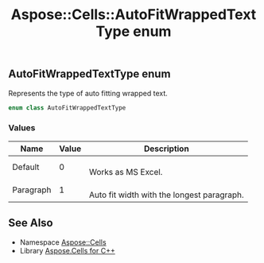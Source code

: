 ﻿---
title: Aspose::Cells::AutoFitWrappedTextType enum
linktitle: AutoFitWrappedTextType
second_title: Aspose.Cells for C++ API Reference
description: 'Aspose::Cells::AutoFitWrappedTextType enum. Represents the type of auto fitting wrapped text in C++.'
type: docs
weight: 17600
url: /cpp/aspose.cells/autofitwrappedtexttype/
---
## AutoFitWrappedTextType enum


Represents the type of auto fitting wrapped text.

```cpp
enum class AutoFitWrappedTextType
```

### Values

| Name | Value | Description |
| --- | --- | --- |
| Default | 0 | <br>Works as MS Excel. |
| Paragraph | 1 | <br>Auto fit width with the longest paragraph. |

## See Also

* Namespace [Aspose::Cells](../)
* Library [Aspose.Cells for C++](../../)
